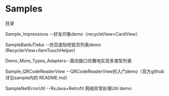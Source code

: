 # Samples
目录

Sample_Impressions --好友印象demo（recycleView+CardView）

SampleBaiduTieba   --仿百度贴吧首页列表demo (RecyclerView+ItemTouchHelper)

Demo_More_Types_Adapters--面向接口优雅地实现多类型列表

Sample_QRCodeReaderView --QRCodeReaderView的入门demo（官方github详见sample内的 README.md）

SampleNetErrorUtil  --RxJava+Retrofit 网络异常处理Util demo
